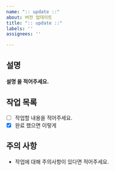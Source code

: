 ```yaml
---
name: ":: update ::"
about: 버전 업데이트
title: ":: update ::"
labels: ''
assignees: ''

---
```


##  설명
#### 설명 을 적어주세요.

## 작업 목록 
- [ ] 작업할 내용을 적어주세요.
- [x] 완료 했으면 이렇게

## 주의 사항
- 작업에 대해 주의사항이 있다면 적어주세요.
